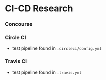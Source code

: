 # CI-CD Research

### Concourse

### Circle CI
- test pipeline found in `.circleci/config.yml`

### Travis CI
- test pipeline found in `.travis.yml`